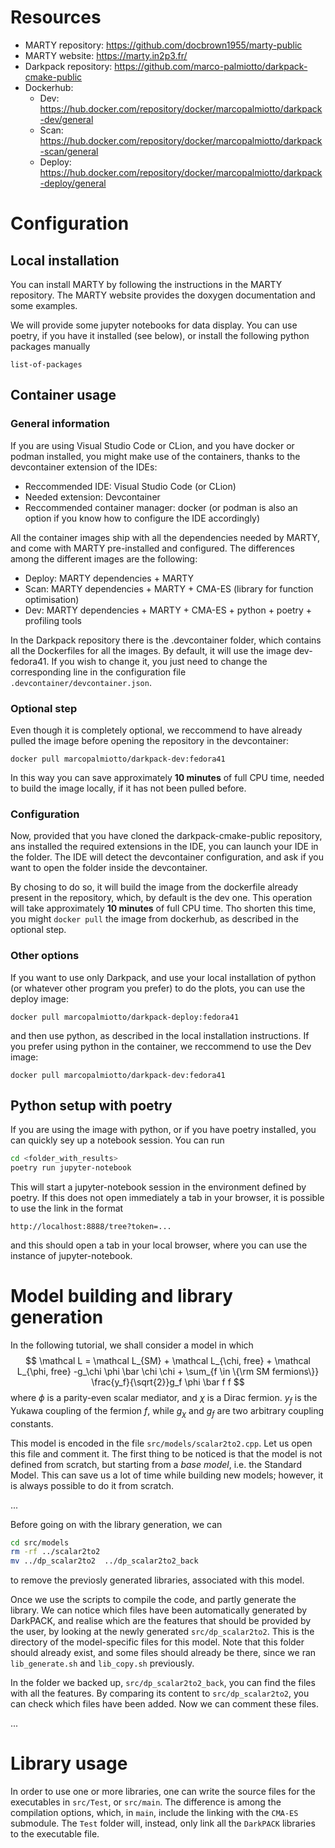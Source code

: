 # Resources

- MARTY repository: https://github.com/docbrown1955/marty-public
- MARTY website: https://marty.in2p3.fr/
- Darkpack repository: https://github.com/marco-palmiotto/darkpack-cmake-public
- Dockerhub:
  - Dev: https://hub.docker.com/repository/docker/marcopalmiotto/darkpack-dev/general
  - Scan: https://hub.docker.com/repository/docker/marcopalmiotto/darkpack-scan/general
  - Deploy: https://hub.docker.com/repository/docker/marcopalmiotto/darkpack-deploy/general
 
# Configuration

## Local installation
You can install MARTY by following the instructions in the MARTY repository. 
The MARTY website provides the doxygen documentation and some examples.

We will provide some jupyter notebooks for data display. You can use poetry, if you 
have it installed (see below), or install the following python packages manually

    list-of-packages

## Container usage

### General information
If you are using Visual Studio Code or CLion, and you have docker or podman installed, you might
make use of the containers, thanks to the devcontainer extension of the IDEs:
  - Reccommended IDE: Visual Studio Code (or CLion)
  - Needed extension: Devcontainer
  - Reccommended container manager: docker (or podman is also an option if you know how to configure the IDE accordingly)

All the container images ship with all the dependencies needed by MARTY, and come with MARTY pre-installed
and configured. The differences among the different images are the following:
 - Deploy: MARTY dependencies + MARTY
 - Scan: MARTY dependencies + MARTY + CMA-ES (library for function optimisation)
 - Dev: MARTY dependencies + MARTY + CMA-ES + python + poetry + profiling tools

In the Darkpack repository there is the .devcontainer folder, which contains all the Dockerfiles for all 
the images. By default, it will use the image dev-fedora41. If you wish to change it, you just need
to change the corresponding line in the configuration file `.devcontainer/devcontainer.json`.

### Optional step

Even though it is completely optional, we reccommend to have already pulled the 
image before opening the repository in the devcontainer:

    docker pull marcopalmiotto/darkpack-dev:fedora41

In this way you can save approximately **10 minutes** of full CPU time, needed to 
build the image locally, if it has not been pulled before. 

### Configuration
Now, provided that you have cloned the darkpack-cmake-public repository, ans installed
the required extensions in the IDE, you can launch your IDE in the folder. The IDE
will detect the devcontainer configuration, and ask if you want to open the folder 
inside the devcontainer.

By chosing to do so, it will build the image from the dockerfile already present 
in the repository, which, by default is the dev one. This operation will 
take approximately **10 minutes** of full CPU time. Tho shorten this time, you might `docker pull` the 
image from dockerhub, as described in the optional step.

### Other options
If you want to use only Darkpack, and use your local installation of python (or whatever other program
you prefer) to do the plots, you can use the deploy image: 
    
    docker pull marcopalmiotto/darkpack-deploy:fedora41

and then use python, as described in the local installation instructions.
If you prefer using python in the container, we reccommend to use the Dev image:

    docker pull marcopalmiotto/darkpack-dev:fedora41

## Python setup with poetry

If you are using the image with python, or if you have poetry installed, you can quickly sey up 
a notebook session. You can run 
```bash
cd <folder_with_results>
poetry run jupyter-notebook
```
This will start a jupyter-notebook session in the environment defined by poetry. 
If this does not open immediately a tab in your browser, it is possible to use the link in the format

    http://localhost:8888/tree?token=...

and this should open a tab in your local browser, where you can use the instance of jupyter-notebook.

# Model building and library generation

In the following tutorial, we shall consider a model in which
$$
  \mathcal L = \mathcal L_{SM} + \mathcal L_{\chi, free} + \mathcal L_{\phi, free}  -g_\chi \phi \bar \chi \chi + \sum_{f \in \{\rm SM fermions\}} \frac{y_f}{\sqrt{2}}g_f \phi \bar f f
$$
where $\phi$ is a parity-even scalar mediator, and $\chi$ is a Dirac fermion. 
$y_f$ is the Yukawa coupling of the fermion $f$, while $g_\chi$ and $g_f$ are two arbitrary
coupling constants. 

This model is encoded in the file `src/models/scalar2to2.cpp`. 
Let us open this file and comment it. The first thing to be noticed is that the model is 
not defined from scratch, but starting from a *base model*, i.e. the Standard Model.
This can save us a lot of time while building new models; however, it is always possible 
to do it from scratch.

...

Before going on with the library generation, we can 
```bash
cd src/models
rm -rf ../scalar2to2
mv ../dp_scalar2to2  ../dp_scalar2to2_back
```
to remove the previosly generated libraries, associated with this model.



Once we use the scripts to compile the code, and partly generate the library. We can 
notice which files have been automatically generated by DarkPACK, and realise which 
are the features that should be provided by the user, by looking at the newly 
generated `src/dp_scalar2to2`. This is the directory of the model-specific
files for this model. Note that this folder should already exist, and some files should
already be there, since we ran `lib_generate.sh` and `lib_copy.sh` previously. 

In the folder we backed up, `src/dp_scalar2to2_back`, you can find the files with all 
the features. By comparing its content to `src/dp_scalar2to2`, you can check which 
files have been added. Now we can comment these files.

...

# Library usage
In order to use one or more libraries, one can write the source files for the executables
in `src/Test`, or `src/main`. The difference is among the compilation options, 
which, in `main`, include the linking with the `CMA-ES` submodule. The `Test` folder
will, instead, only link all the `DarkPACK` libraries to the executable file.
